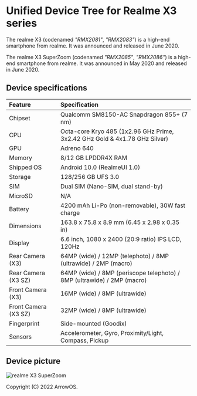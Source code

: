# Unified Device Tree for Realme X3 series

The realme X3 (codenamed _"RMX2081"_, _"RMX2083"_) is a high-end smartphone from realme. It was announced and released in June 2020.

The realme X3 SuperZoom (codenamed _"RMX2085"_, _"RMX2086"_) is a high-end smartphone from realme. It was announced in May 2020 and released in June 2020.

## Device specifications

| Feature               | Specification                                                               |
| :---------------------| :---------------------------------------------------------------------------|
| Chipset               | Qualcomm SM8150-AC Snapdragon 855+ (7 nm)                                   |
| CPU                   | Octa-core Kryo 485 (1x2.96 GHz Prime, 3x2.42 GHz Gold & 4x1.78 GHz Silver)  |
| GPU                   | Adreno 640                                                                  |
| Memory                | 8/12 GB LPDDR4X RAM                                                         |
| Shipped OS            | Android 10.0 (RealmeUI 1.0)                                                 |
| Storage               | 128/256 GB UFS 3.0                                                          |
| SIM                   | Dual SIM (Nano-SIM, dual stand-by)                                          |
| MicroSD               | N/A                                                                         |
| Battery               | 4200 mAh Li-Po (non-removable), 30W fast charge                             |
| Dimensions            | 163.8 x 75.8 x 8.9 mm (6.45 x 2.98 x 0.35 in)                               |
| Display               | 6.6 inch, 1080 x 2400 (20:9 ratio) IPS LCD, 120Hz                           |
| Rear Camera (X3)      | 64MP (wide) / 12MP (telephoto) / 8MP (ultrawide) / 2MP (macro)              |
| Rear Camera (X3 SZ)   | 64MP (wide) / 8MP (periscope telephoto) / 8MP (ultrawide) / 2MP (macro)     |
| Front Camera (X3)     | 16MP (wide) / 8MP (ultrawide)                                               |
| Front Camera (X3 SZ)  | 32MP (wide) / 8MP (ultrawide)                                               |
| Fingerprint           | Side-mounted (Goodix)                                                       |
| Sensors               | Accelerometer, Gyro, Proximity/Light, Compass, Pickup                       |

## Device picture

![realme X3 SuperZoom](https://cdn.shopify.com/s/files/1/0240/8470/9453/products/realme_X3_SuperZoom_White_Blue_1000x.png)

Copyright (C) 2022 ArrowOS.
